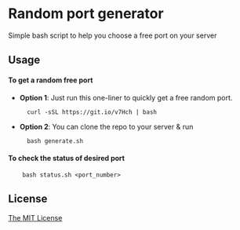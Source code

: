 # Random port generator
Simple bash script to help you choose a free port on your server

## Usage

#### To get a random free port 
- **Option 1**: Just run this one-liner to quickly get a free random port.
            
        curl -sSL https://git.io/v7Hch | bash
       

- **Option 2**: You can  clone the repo to your server & run

        bash generate.sh

#### To check the status of desired port
        
        bash status.sh <port_number>
    
## License
[The MIT License](./LICENSE)